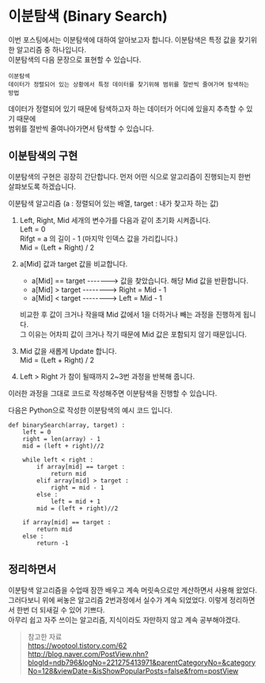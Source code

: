 # 이분탐색 (Binary Search)

이번 포스팅에서는 이분탐색에 대하여 알아보고자 합니다. 이분탐색은 특정 값을 찾기위한 알고리즘 중 하나입니다.    
이분탐색의 다음 문장으로 표현할 수 있습니다.   

    이분탐섹
    데이터가 정렬되어 있는 상황에서 특정 데이터를 찾기위해 범위를 절반씩 줄여가며 탐색하는 방법

데이터가 정렬되어 있기 때문에 탐색하고자 하는 데이터가 어디에 있을지 추측할 수 있기 때문에  
범위를 절반씩 줄여나아가면서 탐색할 수 있습니다. 

## 이분탐색의 구현   

이분탐색의 구현은 굉장히 간단합니다. 먼저 어떤 식으로 알고리즘이 진행되는지 한번 살퍄보도록 하겠습니다.    

이분탐색 알고리즘 (a : 정렬되어 있는 배열, target : 내가 찾고자 하는 값)

1. Left, Right, Mid 세개의 변수가를 다음과 같이 초기화 시켜줍니다.       
    Left = 0    
    Rifgt = a 의 길이 - 1 (마지막 인덱스 값을 가리킵니다.)   
    Mid = (Left + Right) / 2     

2. a[Mid] 값과 target 값을 비교합니다.   
    - a[Mid] == target -------> 값을 찾았습니다. 해당 Mid 값을 반환합니다.
    - a[Mid] > target --------> Right = Mid - 1 
    - a[Mid] < target --------> Left = Mid - 1   
    
    비교한 후 값이 크거나 작을때 Mid 값에서 1을 더하거나 빼는 과정을 진행하게 됩니다.   
    그 이유는 어차피 값이 크거나 작기 때문에 Mid 값은 포함되지 않기 때문입니다.   

3. Mid 값을 새롭게 Update 합니다.   
    Mid = (Left + Right) / 2   

4. Left > Right 가 참이 될때까지 2~3번 과정을 반복해 줍니다.  

이러한 과정을 그대로 코드로 작성해주면 이분탐색을 진행할 수 있습니다.    

다음은 Python으로 작성한 이분탐색의 예시 코드 입니다.  

```
def binarySearch(array, target) :
    left = 0
    right = len(array) - 1
    mid = (left + right)//2

    while left < right :
        if array[mid] == target :
            return mid
        elif array[mid] > target :
            right = mid - 1
        else :
            left = mid + 1
        mid = (left + right)//2

    if array[mid] == target :
        return mid
    else :
        return -1
```



## 정리하면서   

이분탐색 알고리즘을 수업때 잠깐 배우고 계속 머릿속으로만 계산하면서 사용해 왔었다.   
그러다보니 위에 써놓은 알고리즘 2번과정에서 실수가 계속 되었었다. 이렇게 정리하면서 한번 더 되새길 수 있어 기쁘다.   
아무리 쉽고 자주 쓰이는 알고리즘, 지식이라도 자만하지 않고 계속 공부해야겠다.   

> 참고한 자료   
https://wootool.tistory.com/62   
http://blog.naver.com/PostView.nhn?blogId=ndb796&logNo=221275413971&parentCategoryNo=&categoryNo=128&viewDate=&isShowPopularPosts=false&from=postView   

